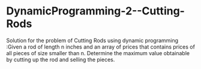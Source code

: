 # DynamicProgramming-2--Cutting-Rods
Solution for the problem of Cutting Rods using dynamic programming :Given a rod of length n inches and an array of prices that contains prices of all pieces of size smaller than n. Determine the maximum value obtainable by cutting up the rod and selling the pieces. 